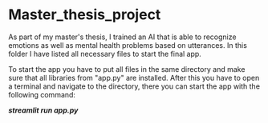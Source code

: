 # Master_thesis_project

As part of my master's thesis, I trained an AI that is able to recognize emotions as well as mental health problems based on utterances. In this folder I have listed all necessary files to start the final app. 


To start the app you have to put all files in the same directory and make sure that all libraries from "app.py" are installed. After this you have to open a terminal and navigate to the directory, there you can start the app with the following command: 

***streamlit run app.py***
